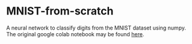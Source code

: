 # MNIST-from-scratch

A neural network to classify digits from the MNIST dataset using numpy.
The original google colab notebook may be found [here](https://colab.research.google.com/drive/1i0FJT5q_lajzlwvLjhmhus6LTTrEOU18?usp=sharing).
